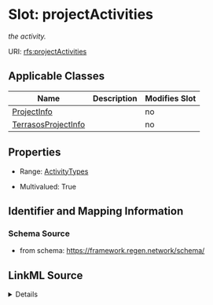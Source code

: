 

# Slot: projectActivities


_the activity._



URI: [rfs:projectActivities](https://framework.regen.network/schema/projectActivities)



<!-- no inheritance hierarchy -->





## Applicable Classes

| Name | Description | Modifies Slot |
| --- | --- | --- |
| [ProjectInfo](ProjectInfo.md) |  |  no  |
| [TerrasosProjectInfo](TerrasosProjectInfo.md) |  |  no  |







## Properties

* Range: [ActivityTypes](ActivityTypes.md)

* Multivalued: True





## Identifier and Mapping Information







### Schema Source


* from schema: https://framework.regen.network/schema/




## LinkML Source

<details>
```yaml
name: projectActivities
description: the activity.
from_schema: https://framework.regen.network/schema/
rank: 1000
slot_uri: rfs:projectActivities
multivalued: true
alias: projectActivities
domain_of:
- ProjectInfo
range: ActivityTypes

```
</details>